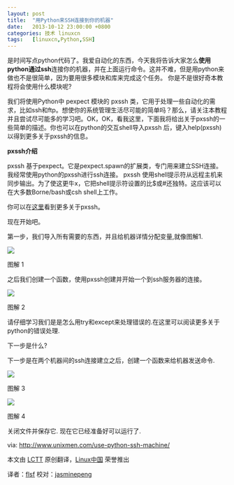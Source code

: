 ```yaml
---
layout: post
title:	"用Python来SSH连接到你的机器"
date:	2013-10-12 23:00:00 +0800 
categories:	技术 linuxcn 
tags:	[linuxcn,Python,SSH]
---
```



是时间写点python代码了。我爱自动化的东西，今天我将告诉大家怎么**使用python通过ssh**连接你的机器，并在上面运行命令。这并不难，但是用python来做也不是很简单，因为要用很多模块和库来完成这个任务。 你是不是很好奇本教程将会使用什么模块呢?


我们将使用Python中 pexpect 模块的 pxssh 类，它用于处理一些自动化的需求，比如ssh和ftp。想使你的系统管理生活尽可能的简单吗？那么，请关注本教程并且尝试尽可能多的学习吧。OK，OK，看我这里，下面我将给出关于pxssh的一些简单的描述。你也可以在python的交互shell导入pxssh 后，键入help(pxssh)以得到更多关于pxssh的信息。


**pxssh介绍**


pxssh 基于pexpect。它是pexpect.spawn的扩展类，专门用来建立SSH连接。我经常使用python的pxssh进行ssh连接。 pxssh 使用shell提示符从远程主机来同步输出。为了使这更牛x，它把shell提示符设置的比$或#还独特。这应该可以在大多数Borne/bash或csh shell上工作。


你可以在[这里](http://pexpect.sourceforge.net/pxssh.html)看到更多关于pxssh。


现在开始吧。


第一步，我们导入所有需要的东西，并且给机器详情分配变量,就像图解1.


 ![](/Asserts/Images//attachment/album/201310/12/162447uryy3s391bz931b9.png)


图解 1


之后我们创建一个函数，使用pxssh创建并开始一个到ssh服务器的连接。


 ![](/Asserts/Images//attachment/album/201310/12/162449snlyvq8ymlzkr6uq.png)


图解 2


请仔细学习我们是是怎么用try和except来处理错误的.在这里可以阅读更多关于python的错误处理.


下一步是什么?


下一步是在两个机器间的ssh连接建立之后，创建一个函数来给机器发送命令.


 ![](/Asserts/Images//attachment/album/201310/12/162450qettguztc4pp4h7x.png)


图解 3


 ![](/Asserts/Images//attachment/album/201310/12/162451l672i11i3l1ihf13.png)


图解 4


关闭文件并保存它. 现在它已经准备好可以运行了.


 


via: <http://www.unixmen.com/use-python-ssh-machine/>


本文由 [LCTT](https://github.com/LCTT/TranslateProject) 原创翻译，[Linux中国](http://linux.cn/) 荣誉推出


译者：[flsf](https://github.com/flsf) 校对：[jasminepeng](https://github.com/jasminepeng)

